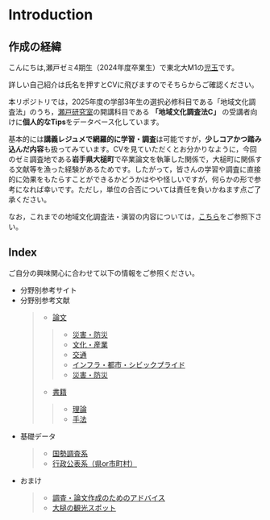 # Introduction

## 作成の経緯

こんにちは,瀬戸ゼミ4期生（2024年度卒業生）で東北大M1の[児玉](https://github.com/geoshota)です。

詳しい自己紹介は氏名を押すとCVに飛びますのでそちらからご確認ください。

本リポジトリでは，2025年度の学部3年生の選択必修科目である「地域文化調査法」のうち，[瀬戸研究室](https://tossetolab.github.io/)の開講科目である **「地域文化調査法C」** の受講者向けに**個人的なTips**をデータベース化しています。

基本的には**講義レジュメで網羅的に学習・調査**は可能ですが，**少しコアかつ踏み込んだ内容**も扱ってみています。CVを見ていただくとお分かりなように，今回のゼミ調査地である**岩手県大槌町**で卒業論文を執筆した関係で，大槌町に関係する文献等を漁った経験があるためです。したがって，皆さんの学習や調査に直接的に効果をもたらすことができるかどうかはやや怪しいですが，何らかの形で参考になれば幸いです。ただし，単位の合否については責任を負いかねます点ご了承ください。

なお，これまでの地域文化調査法・演習の内容については，[こちら](https://tossetolab.github.io/fieldstudies.html)をご参照下さい。

## Index

ご自分の興味関心に合わせて以下の情報をご参照ください。

- 分野別参考サイト
- 分野別参考文献
  >- [論文](./docs/docs_paper)
  >>- [災害・防災](./docs/docs_paper/paper_disaster.md)
  >>- [文化・産業](./docs/docs_paper/paper_disaster.md)
  >>- [交通](./docs/docs_paper/paper_disaster.md)
  >>- [インフラ・都市・シビックプライド](./docs/docs_paper/paper_disaster.md)
  >>- [災害・防災](./docs/docs_paper/paper_disaster.md)
  >- [書籍](./docs/docs_book)
  >>- [理論](./docs/docs_book/docs_theory.md)
  >>- [手法](./docs/docs_book/docs_methodology.md)
- 基礎データ
  >- [国勢調査系]()
  >- [行政公表系（県or市町村）]()
- おまけ
  >- [調査・論文作成のためのアドバイス](./docs/columm_seminar.md)
  >- [大槌の観光スポット]()
